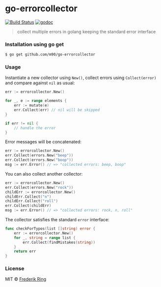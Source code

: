 # go-errorcollector

[![Build Status](https://travis-ci.org/m90/go-errorcollector.svg?branch=master)](https://travis-ci.org/m90/go-errorcollector)
[![godoc](https://godoc.org/github.com/m90/go-errorcollector?status.svg)](http://godoc.org/github.com/m90/go-errorcollector)

> collect multiple errors in golang keeping the standard error interface

### Installation using go get

```sh
$ go get github.com/m90/go-errorcollector
```

### Usage

Instantiate a new collector using `New()`, collect errors using `Collect(error)` and compare against `nil` as usual:

```go
err := errorcollector.New()

for _, e := range elements {
    err := mutate(e)
    err.Collect(err) // nil will be skipped
}

if err != nil {
    // handle the error
}

```

Error messages will be concatenated:

```go
err := errorcollector.New()
err.Collect(errors.New("beep"))
err.Collect(errors.New("boop"))
msg := err.Error() // => "collected errors: beep, boop"
```

You can also collect another collector:

```go
err := errorcollector.New()
err.Collect(errors.New("rock"))
childErr := errorcollector.New()
childErr.Collect("n")
childErr.Collect("roll")
err.Collect(childErr)
msg := err.Error() // => "collected errors: rock, n, roll"
```

The collector satisfies the standard `error` interface:

```go
func checkForTypos(list []string) error {
    err := errorcollector.New()
    for _, string = range list {
        err.Collect(findMistakes(string))
    }
    return err
}
```

### License
MIT © [Frederik Ring](http://www.frederikring.com)
